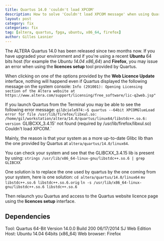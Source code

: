 ```yaml
---
title: Quartus 14.0 'couldn't load XPCOM'
description: How to solve 'Couldn't load XPCOM message' when using Quartus 14.0 licences setup tool on Ubuntu x86_64.
layout: post
category: fix
categories: fix
tag: [altera, quartus, fpga, ubuntu, x86_64, firefox]
author: Gilles Lasnier
---
```


The ALTERA Quartus 14.0 has been released since two months now. If you have upgraded your environment and if you're using a recent **Ubuntu** 64 bits host (for example the *Ubuntu 14.04 x86_64*) and **Firefox**, you may issue an error when using the **licences setup** tool provided by Quartus.

When clicking on one of the options provided by the **Web Licence Update** interface, nothing will happend even if Quartus displayed the following message on the system console: 
`Info (291001): Opening Licensing section of the Altera website at https://www.altera.com/support/licensing/free_software/lic-q2web.jsp"`

If you launch Quartus from the Terminal you may be able to see the following error message:
`gil@ciele974:~$ quartus --64bit
XPCOMGlueLoad error for file /usr/lib/firefox/libxul.so:
/home/gil/workstation/altera/14.0/quartus/linux64/libstdc++.so.6: version `GLIBCXX_3.4.15' not found (required by /usr/lib/firefox/libxul.so)
Couldn't load XPCOM.`

Mainly, the reason is that your system as a more up-to-date Glibc lib than the one provided by Quartus at `altera/quartus/14.0/linux64`.

You can check your system and see that the GLIBCXX_3.4.15 lib is present by using: `strings /usr/lib/x86_64-linux-gnu/libstdc++.so.6 | grep GLIBCXX`

One solution is to replace the one used by quartus by the one coming from your system, here is one solution:
`cd altera/quartus/14.0/linux64`
`mv libstdc++.so.6 libstdc++.so.6.orig`
`ln -s /usr/lib/x86_64-linux-gnu/libstdc++.so.6 libstdc++.so.6`

Then relaunch you Quartus and access to the Quartus website licence page using the **licences setup** interface.


Dependencies
------------

Tool: Quartus 64-Bit Version 14.0.0 Build 200 06/17/2014 SJ Web Edition
Host: Ubuntu 14.04 64bits (x86_64)
Web browser: Firefox
